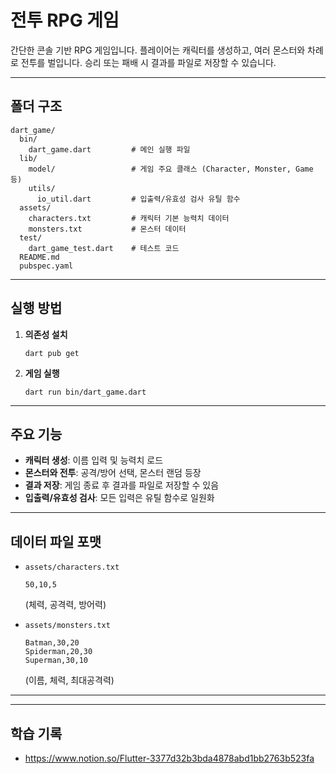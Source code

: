 # 전투 RPG 게임

간단한 콘솔 기반 RPG 게임입니다.
플레이어는 캐릭터를 생성하고, 여러 몬스터와 차례로 전투를 벌입니다.
승리 또는 패배 시 결과를 파일로 저장할 수 있습니다.

---

## 폴더 구조

```
dart_game/
  bin/
    dart_game.dart         # 메인 실행 파일
  lib/
    model/                 # 게임 주요 클래스 (Character, Monster, Game 등)
    utils/
      io_util.dart         # 입출력/유효성 검사 유틸 함수
  assets/
    characters.txt         # 캐릭터 기본 능력치 데이터
    monsters.txt           # 몬스터 데이터
  test/
    dart_game_test.dart    # 테스트 코드
  README.md
  pubspec.yaml
```

---

## 실행 방법

1. **의존성 설치**

   ```
   dart pub get
   ```

2. **게임 실행**
   ```
   dart run bin/dart_game.dart
   ```

---

## 주요 기능

- **캐릭터 생성**: 이름 입력 및 능력치 로드
- **몬스터와 전투**: 공격/방어 선택, 몬스터 랜덤 등장
- **결과 저장**: 게임 종료 후 결과를 파일로 저장할 수 있음
- **입출력/유효성 검사**: 모든 입력은 유틸 함수로 일원화

---

## 데이터 파일 포맷

- `assets/characters.txt`

  ```
  50,10,5
  ```

  (체력, 공격력, 방어력)

- `assets/monsters.txt`
  ```
  Batman,30,20
  Spiderman,20,30
  Superman,30,10
  ```
  (이름, 체력, 최대공격력)

---

---

## 학습 기록

- https://www.notion.so/Flutter-3377d32b3bda4878abd1bb2763b523fa
